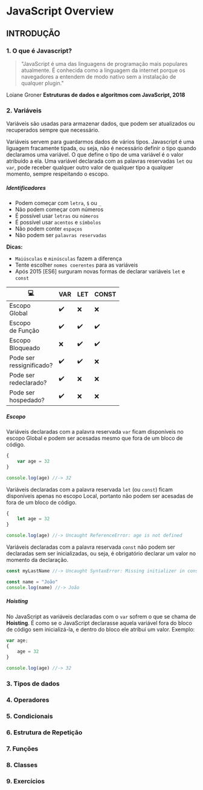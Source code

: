 # JavaScript Overview

## INTRODUÇÃO

### 1. O que é Javascript?

> "JavaScript é uma das linguagens de programação mais populares atualmente. É conhecida como a linguagem da internet porque os navegadores a entendem de modo nativo sem a instalação de qualquer plugin."

Loiane Groner
**Estruturas de dados e algoritmos com JavaScript, 2018**

### 2. Variáveis

Variáveis são usadas para armazenar dados, que podem ser atualizados ou recuperados sempre que necessário.

Variáveis servem para guardarmos dados de vários tipos. Javascript é uma liguagem fracamente tipada, ou seja, não é necessário definir o tipo quando declaramos uma variável.
O que define o tipo de uma variável é o valor atribuído a ela.
Uma variável declarada com as palavras reservadas `let` ou `var`, pode receber qualquer outro valor de qualquer tipo a qualquer momento, sempre respeitando o escopo.

##### Identificadores

- Podem começar com `letra`, `$` ou `_`
- Não podem começar com números
- É possível usar `letras` ou `números`
- É possível usar `acentos` e `símbolos`
- Não podem conter `espaços`
- Não podem ser `palavras reservadas` 

**Dicas:**

- `Maiúsculas` e `minúsculas` fazem a diferença
- Tente escolher `nomes coerentes` para as variáveis
- Após 2015 [ES6] surguram novas formas de declarar variáveis `let` e `const`

|          :computer:          |         VAR        |               LET              |             CONST            |
| ---------------------------- | ------------------ | ------------------------------ | ---------------------------- |
|       Escopo<br> Global      | :heavy_check_mark: |               :x:              |              :x:             |
|      Escopo<br> de Função    | :heavy_check_mark: |       :heavy_check_mark:       |      :heavy_check_mark:      |
|      Escopo<br> Bloqueado    |         :x:        |       :heavy_check_mark:       |      :heavy_check_mark:      |
| Pode ser<br> ressignificado? | :heavy_check_mark: |       :heavy_check_mark:       |              :x:             |
|   Pode ser<br> redeclarado?  | :heavy_check_mark: |               :x:              |              :x:             |
|    Pode ser<br> hospedado?   | :heavy_check_mark: |               :x:              |              :x:             |

##### Escopo

Variáveis declaradas com a palavra reservada `var` ficam disponíveis no escopo Global e podem ser acesadas mesmo que fora de um bloco de código.

```javascript
{
    var age = 32
}

console.log(age) //-> 32
```

Variáveis declaradas com a palavra reservada `let` (ou `const`) ficam disponíveis apenas no escopo Local, portanto não podem ser acesadas de fora de um bloco de código.

```javascript
{
    let age = 32
}

console.log(age) //-> Uncaught ReferenceError: age is not defined
```

Variáveis declaradas com a palavra reservada `const` não podem ser declaradas sem ser inicializadas, ou seja, é obrigatório declarar um valor no momento da declaração.

```javascript
const myLastName //-> Uncaught SyntaxError: Missing initializer in const declaration

const name = "João"
console.log(name) //-> João
```

##### Hoisting

No JavaScript as variáveis declaradas com o `var` sofrem o que se chama de **Hoisting**. É como se o JavaScript declarasse aquela variável fora do bloco de código sem inicializá-la, e dentro do bloco ele atribui um valor. Exemplo:

```javascript
var age;
{
    age = 32
}

console.log(age) //-> 32
```

### 3. Tipos de dados

### 4. Operadores

### 5. Condicionais

### 6. Estrutura de Repetição

### 7. Funções

### 8. Classes

### 9. Exercícios